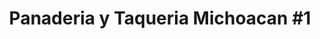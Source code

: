 ---
title: "Panaderia y Taqueria Michoacan #1"
url: /menlo-park/panaderia-y-taqueria-michoacan-1/
shop: Lebensmittel
---